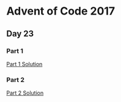 # Advent of Code 2017
## Day 23

### Part 1

[Part 1 Solution](part1.rb)

### Part 2

[Part 2 Solution](part2.rb)